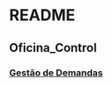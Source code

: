 # README

## Oficina_Control

### <a href="https://www.notion.so/21286c01094141db89889d9356378e05?v=a78a9780b6444be0afada1ae407b156c&pvs=4"> Gestão de Demandas </a>
